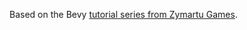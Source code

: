 Based on the Bevy [tutorial series from Zymartu Games](https://www.youtube.com/playlist?list=PL2wAo2qwCxGDp9fzBOTy_kpUTSwM1iWWd).
